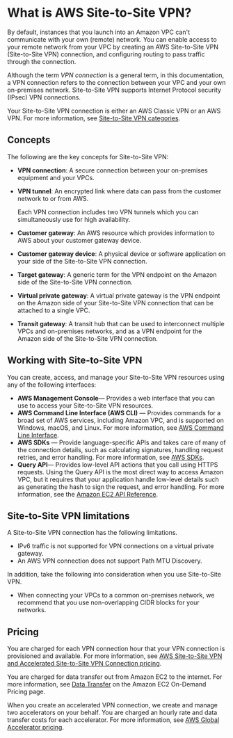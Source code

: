 # What is AWS Site\-to\-Site VPN?<a name="VPC_VPN"></a>

By default, instances that you launch into an Amazon VPC can't communicate with your own \(remote\) network\. You can enable access to your remote network from your VPC by creating an AWS Site\-to\-Site VPN \(Site\-to\-Site VPN\) connection, and configuring routing to pass traffic through the connection\.

Although the term *VPN connection* is a general term, in this documentation, a VPN connection refers to the connection between your VPC and your own on\-premises network\. Site\-to\-Site VPN supports Internet Protocol security \(IPsec\) VPN connections\.

Your Site\-to\-Site VPN connection is either an AWS Classic VPN or an AWS VPN\. For more information, see [Site\-to\-Site VPN categories](vpn-categories.md)\.

## Concepts<a name="concepts"></a>

The following are the key concepts for Site\-to\-Site VPN:
+ **VPN connection**: A secure connection between your on\-premises equipment and your VPCs\.
+ **VPN tunnel**: An encrypted link where data can pass from the customer network to or from AWS\.

  Each VPN connection includes two VPN tunnels which you can simultaneously use for high availability\.
+ **Customer gateway**: An AWS resource which provides information to AWS about your customer gateway device\. 
+ **Customer gateway device**: A physical device or software application on your side of the Site\-to\-Site VPN connection\.
+ **Target gateway**: A generic term for the VPN endpoint on the Amazon side of the Site\-to\-Site VPN connection\.
+ **Virtual private gateway**: A virtual private gateway is the VPN endpoint on the Amazon side of your Site\-to\-Site VPN connection that can be attached to a single VPC\.
+ **Transit gateway**: A transit hub that can be used to interconnect multiple VPCs and on\-premises networks, and as a VPN endpoint for the Amazon side of the Site\-to\-Site VPN connection\.

## Working with Site\-to\-Site VPN<a name="site-site-tools"></a>

You can create, access, and manage your Site\-to\-Site VPN resources using any of the following interfaces:
+ **AWS Management Console**— Provides a web interface that you can use to access your Site\-to\-Site VPN resources\.
+ **AWS Command Line Interface \(AWS CLI\)** — Provides commands for a broad set of AWS services, including Amazon VPC, and is supported on Windows, macOS, and Linux\. For more information, see [AWS Command Line Interface](https://aws.amazon.com/cli/)\.
+ **AWS SDKs** — Provide language\-specific APIs and takes care of many of the connection details, such as calculating signatures, handling request retries, and error handling\. For more information, see [AWS SDKs](https://aws.amazon.com/tools/#SDKs)\.
+ **Query API**— Provides low\-level API actions that you call using HTTPS requests\. Using the Query API is the most direct way to access Amazon VPC, but it requires that your application handle low\-level details such as generating the hash to sign the request, and error handling\. For more information, see the [Amazon EC2 API Reference](https://docs.aws.amazon.com/AWSEC2/latest/APIReference/)\.

## Site\-to\-Site VPN limitations<a name="site-to-site-limitations"></a>

A Site\-to\-Site VPN connection has the following limitations\.
+ IPv6 traffic is not supported for VPN connections on a virtual private gateway\.
+ An AWS VPN connection does not support Path MTU Discovery\.

In addition, take the following into consideration when you use Site\-to\-Site VPN\.
+ When connecting your VPCs to a common on\-premises network, we recommend that you use non\-overlapping CIDR blocks for your networks\.

## Pricing<a name="pricing"></a>

You are charged for each VPN connection hour that your VPN connection is provisioned and available\. For more information, see [AWS Site\-to\-Site VPN and Accelerated Site\-to\-Site VPN Connection pricing](https://aws.amazon.com/vpn/pricing/#AWS_Site-to-Site_VPN_and_Accelerated_Site-to-Site_VPN_Connection_Pricing)\.

You are charged for data transfer out from Amazon EC2 to the internet\. For more information, see [Data Transfer](http://aws.amazon.com/ec2/pricing/on-demand/#Data_Transfer) on the Amazon EC2 On\-Demand Pricing page\.

When you create an accelerated VPN connection, we create and manage two accelerators on your behalf\. You are charged an hourly rate and data transfer costs for each accelerator\. For more information, see [AWS Global Accelerator pricing](http://aws.amazon.com/global-accelerator/pricing/)\.